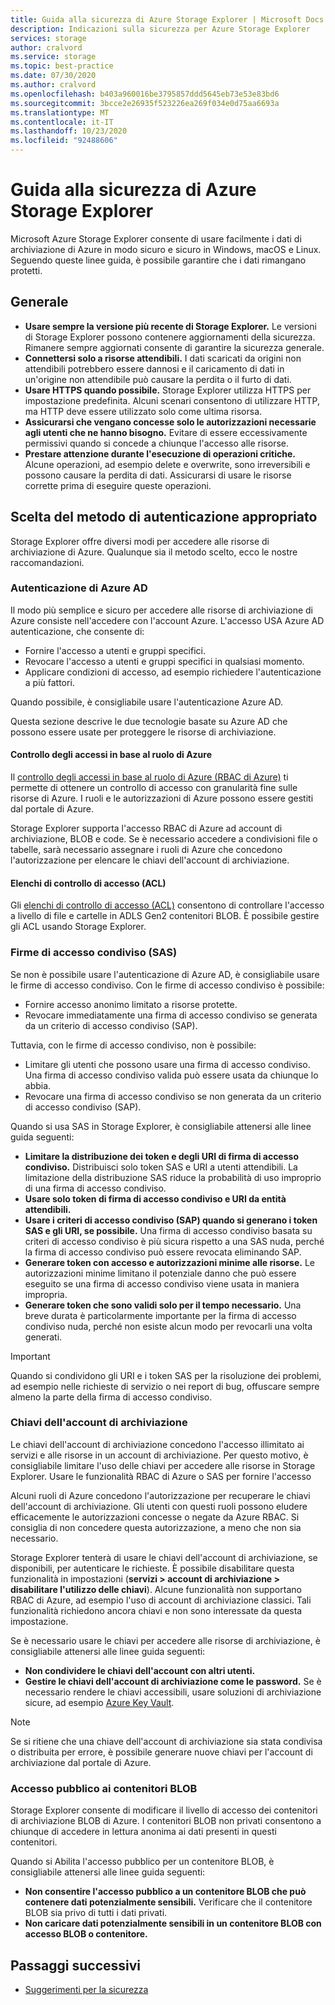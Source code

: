 ```yaml
---
title: Guida alla sicurezza di Azure Storage Explorer | Microsoft Docs
description: Indicazioni sulla sicurezza per Azure Storage Explorer
services: storage
author: cralvord
ms.service: storage
ms.topic: best-practice
ms.date: 07/30/2020
ms.author: cralvord
ms.openlocfilehash: b403a960016be3795857ddd5645eb73e53e83bd6
ms.sourcegitcommit: 3bcce2e26935f523226ea269f034e0d75aa6693a
ms.translationtype: MT
ms.contentlocale: it-IT
ms.lasthandoff: 10/23/2020
ms.locfileid: "92488606"
---
```

# <a name="azure-storage-explorer-security-guide"></a>Guida alla sicurezza di Azure Storage Explorer

Microsoft Azure Storage Explorer consente di usare facilmente i dati di archiviazione di Azure in modo sicuro e sicuro in Windows, macOS e Linux. Seguendo queste linee guida, è possibile garantire che i dati rimangano protetti.

## <a name="general"></a>Generale

- **Usare sempre la versione più recente di Storage Explorer.** Le versioni di Storage Explorer possono contenere aggiornamenti della sicurezza. Rimanere sempre aggiornati consente di garantire la sicurezza generale.
- **Connettersi solo a risorse attendibili.** I dati scaricati da origini non attendibili potrebbero essere dannosi e il caricamento di dati in un'origine non attendibile può causare la perdita o il furto di dati.
- **Usare HTTPS quando possibile.** Storage Explorer utilizza HTTPS per impostazione predefinita. Alcuni scenari consentono di utilizzare HTTP, ma HTTP deve essere utilizzato solo come ultima risorsa.
- **Assicurarsi che vengano concesse solo le autorizzazioni necessarie agli utenti che ne hanno bisogno.** Evitare di essere eccessivamente permissivi quando si concede a chiunque l'accesso alle risorse.
- **Prestare attenzione durante l'esecuzione di operazioni critiche.** Alcune operazioni, ad esempio delete e overwrite, sono irreversibili e possono causare la perdita di dati. Assicurarsi di usare le risorse corrette prima di eseguire queste operazioni.

## <a name="choosing-the-right-authentication-method"></a>Scelta del metodo di autenticazione appropriato

Storage Explorer offre diversi modi per accedere alle risorse di archiviazione di Azure. Qualunque sia il metodo scelto, ecco le nostre raccomandazioni.

### <a name="azure-ad-authentication"></a>Autenticazione di Azure AD

Il modo più semplice e sicuro per accedere alle risorse di archiviazione di Azure consiste nell'accedere con l'account Azure. L'accesso USA Azure AD autenticazione, che consente di:

- Fornire l'accesso a utenti e gruppi specifici.
- Revocare l'accesso a utenti e gruppi specifici in qualsiasi momento.
- Applicare condizioni di accesso, ad esempio richiedere l'autenticazione a più fattori.

Quando possibile, è consigliabile usare l'autenticazione Azure AD.

Questa sezione descrive le due tecnologie basate su Azure AD che possono essere usate per proteggere le risorse di archiviazione.

#### <a name="azure-role-based-access-control-azure-rbac"></a>Controllo degli accessi in base al ruolo di Azure

Il [controllo degli accessi in base al ruolo di Azure (RBAC di Azure)](/azure/role-based-access-control/overview) ti permette di ottenere un controllo di accesso con granularità fine sulle risorse di Azure. I ruoli e le autorizzazioni di Azure possono essere gestiti dal portale di Azure.

Storage Explorer supporta l'accesso RBAC di Azure ad account di archiviazione, BLOB e code. Se è necessario accedere a condivisioni file o tabelle, sarà necessario assegnare i ruoli di Azure che concedono l'autorizzazione per elencare le chiavi dell'account di archiviazione.

#### <a name="access-control-lists-acls"></a>Elenchi di controllo di accesso (ACL)

Gli [elenchi di controllo di accesso (ACL)](/azure/storage/blobs/data-lake-storage-access-control) consentono di controllare l'accesso a livello di file e cartelle in ADLS Gen2 contenitori BLOB. È possibile gestire gli ACL usando Storage Explorer.

### <a name="shared-access-signatures-sas"></a>Firme di accesso condiviso (SAS)

Se non è possibile usare l'autenticazione di Azure AD, è consigliabile usare le firme di accesso condiviso. Con le firme di accesso condiviso è possibile:

- Fornire accesso anonimo limitato a risorse protette.
- Revocare immediatamente una firma di accesso condiviso se generata da un criterio di accesso condiviso (SAP).

Tuttavia, con le firme di accesso condiviso, non è possibile:

- Limitare gli utenti che possono usare una firma di accesso condiviso. Una firma di accesso condiviso valida può essere usata da chiunque lo abbia.
- Revocare una firma di accesso condiviso se non generata da un criterio di accesso condiviso (SAP).

Quando si usa SAS in Storage Explorer, è consigliabile attenersi alle linee guida seguenti:

- **Limitare la distribuzione dei token e degli URI di firma di accesso condiviso.** Distribuisci solo token SAS e URI a utenti attendibili. La limitazione della distribuzione SAS riduce la probabilità di uso improprio di una firma di accesso condiviso.
- **Usare solo token di firma di accesso condiviso e URI da entità attendibili.**
- **Usare i criteri di accesso condiviso (SAP) quando si generano i token SAS e gli URI, se possibile.** Una firma di accesso condiviso basata su criteri di accesso condiviso è più sicura rispetto a una SAS nuda, perché la firma di accesso condiviso può essere revocata eliminando SAP.
- **Generare token con accesso e autorizzazioni minime alle risorse.** Le autorizzazioni minime limitano il potenziale danno che può essere eseguito se una firma di accesso condiviso viene usata in maniera impropria.
- **Generare token che sono validi solo per il tempo necessario.** Una breve durata è particolarmente importante per la firma di accesso condiviso nuda, perché non esiste alcun modo per revocarli una volta generati.

> [!IMPORTANT]
> Quando si condividono gli URI e i token SAS per la risoluzione dei problemi, ad esempio nelle richieste di servizio o nei report di bug, offuscare sempre almeno la parte della firma di accesso condiviso.

### <a name="storage-account-keys"></a>Chiavi dell'account di archiviazione

Le chiavi dell'account di archiviazione concedono l'accesso illimitato ai servizi e alle risorse in un account di archiviazione. Per questo motivo, è consigliabile limitare l'uso delle chiavi per accedere alle risorse in Storage Explorer. Usare le funzionalità RBAC di Azure o SAS per fornire l'accesso

Alcuni ruoli di Azure concedono l'autorizzazione per recuperare le chiavi dell'account di archiviazione. Gli utenti con questi ruoli possono eludere efficacemente le autorizzazioni concesse o negate da Azure RBAC. Si consiglia di non concedere questa autorizzazione, a meno che non sia necessario.

Storage Explorer tenterà di usare le chiavi dell'account di archiviazione, se disponibili, per autenticare le richieste. È possibile disabilitare questa funzionalità in impostazioni (**servizi > account di archiviazione > disabilitare l'utilizzo delle chiavi**). Alcune funzionalità non supportano RBAC di Azure, ad esempio l'uso di account di archiviazione classici. Tali funzionalità richiedono ancora chiavi e non sono interessate da questa impostazione.

Se è necessario usare le chiavi per accedere alle risorse di archiviazione, è consigliabile attenersi alle linee guida seguenti:

- **Non condividere le chiavi dell'account con altri utenti.**
- **Gestire le chiavi dell'account di archiviazione come le password.** Se è necessario rendere le chiavi accessibili, usare soluzioni di archiviazione sicure, ad esempio [Azure Key Vault](https://azure.microsoft.com/services/key-vault/).

> [!NOTE]
> Se si ritiene che una chiave dell'account di archiviazione sia stata condivisa o distribuita per errore, è possibile generare nuove chiavi per l'account di archiviazione dal portale di Azure.

### <a name="public-access-to-blob-containers"></a>Accesso pubblico ai contenitori BLOB

Storage Explorer consente di modificare il livello di accesso dei contenitori di archiviazione BLOB di Azure. I contenitori BLOB non privati consentono a chiunque di accedere in lettura anonima ai dati presenti in questi contenitori.

Quando si Abilita l'accesso pubblico per un contenitore BLOB, è consigliabile attenersi alle linee guida seguenti:

- **Non consentire l'accesso pubblico a un contenitore BLOB che può contenere dati potenzialmente sensibili.** Verificare che il contenitore BLOB sia privo di tutti i dati privati.
- **Non caricare dati potenzialmente sensibili in un contenitore BLOB con accesso BLOB o contenitore.** 

## <a name="next-steps"></a>Passaggi successivi

- [Suggerimenti per la sicurezza](/azure/storage/blobs/security-recommendations)
